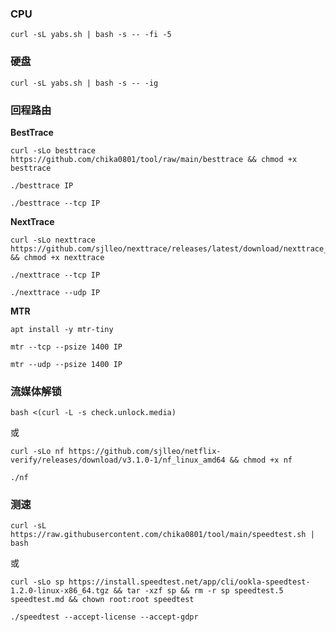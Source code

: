 ### CPU

```
curl -sL yabs.sh | bash -s -- -fi -5
```

### 硬盘

```
curl -sL yabs.sh | bash -s -- -ig
```

### 回程路由

**BestTrace**

```
curl -sLo besttrace https://github.com/chika0801/tool/raw/main/besttrace && chmod +x besttrace
```

```
./besttrace IP
```

```
./besttrace --tcp IP
```

**NextTrace**

```
curl -sLo nexttrace https://github.com/sjlleo/nexttrace/releases/latest/download/nexttrace_linux_amd64 && chmod +x nexttrace
```

```
./nexttrace --tcp IP
```

```
./nexttrace --udp IP
```

**MTR**

```
apt install -y mtr-tiny
```

```
mtr --tcp --psize 1400 IP
```

```
mtr --udp --psize 1400 IP
```

### 流媒体解锁

```
bash <(curl -L -s check.unlock.media)
```

或

```
curl -sLo nf https://github.com/sjlleo/netflix-verify/releases/download/v3.1.0-1/nf_linux_amd64 && chmod +x nf
```

```
./nf
```

### 测速

```
curl -sL https://raw.githubusercontent.com/chika0801/tool/main/speedtest.sh | bash
```

或

```
curl -sLo sp https://install.speedtest.net/app/cli/ookla-speedtest-1.2.0-linux-x86_64.tgz && tar -xzf sp && rm -r sp speedtest.5 speedtest.md && chown root:root speedtest
```

```
./speedtest --accept-license --accept-gdpr
```

